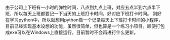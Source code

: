   由于公司上下班有一小时的弹性时间，八点到九点上班，对应五点半到六点半下班，所以每天上班都要记一下当天的上班打卡时间，好对应下班打卡时间。
刚好在学习python中，所以就想用python做一个记录每天上下班打卡时间的小程序，目前已经实现基本设想的功能，虽然很简单，但也算是一个练习小项目。顺便打包成exe可以在Windows上直接运行。目前暂时不会再进行什么更新。
